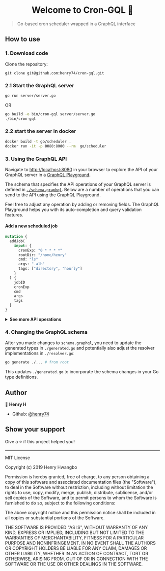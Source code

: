 <h1 align="center">Welcome to Cron-GQL 👋</h1>
<p>
</p>

> Go-based cron scheduler wrapped in a GraphQL interface

## How to use

### 1. Download code

Clone the repository:

```
git clone git@github.com:henry74/cron-gql.git
```

### 2.1 Start the GraphQL server

```sh
go run server/server.go
```

OR

```sh
go build -o bin/cron-gql server/server.go
./bin/cron-gql
```

### 2.2 start the server in docker

```sh
docker build -t go/scheduler .
docker run -it -p 8080:8080 --rm  go/scheduler
```


### 3. Using the GraphQL API

Navigate to [http://localhost:8080](http://localhost:8080) in your browser to explore the API of your GraphQL server in a [GraphQL Playground](https://github.com/prisma/graphql-playground).

The schema that specifies the API operations of your GraphQL server is defined in [`./schema.graphql`](./schema.graphql). Below are a number of operations that you can send to the API using the GraphQL Playground.

Feel free to adjust any operation by adding or removing fields. The GraphQL Playground helps you with its auto-completion and query validation features.

#### Add a new scheduled job

```graphql
mutation {
  addJob(
    input: {
      cronExp: "0 * * * *"
      rootDir: "/home/henry"
      cmd: "ls"
      args: "-alh"
      tags: ["directory", "hourly"]
    }
  ) {
    jobID
    cronExp
    cmd
    args
    tags
  }
}
```

<Details><Summary><strong>See more API operations</strong></Summary>

#### List all scheduled jobs

```graphql
query {
  jobs {
    jobID
    cronExp
    cmd
    args
    tags
    lastScheduledRun
    nextScheduledRun
  }
}
```

> **Note**: You can filter jobs by a specific `jobID` or list of `tags` e.g. using `jobs(input: { tags:["hourly"] }) {...}`.

#### Force a scheduled job to run immediately

```graphql
mutation {
  runJob(JobID: 1) {
    jobID
    cronExp
    cmd
    args
    tags
    lastScheduledRun
    nextScheduledRun
    lastForcedRun
  }
}
```

#### Remove a scheduled job

```graphql
mutation {
  removeJob(JobID: 1) {
    jobID
    cronExp
    cmd
    args
    tags
    lastScheduledRun
    nextScheduledRun
    lastForcedRun
  }
}
```

</Details>

### 4. Changing the GraphQL schema

After you made changes to `schema.graphql`, you need to update the generated types in `./generated.go` and potentially also adjust the resolver implementations in `./resolver.go`:

```sh
go generate ./... # from root
```

This updates `./generated.go` to incorporate the schema changes in your Go type definitions.

## Author

👤 **Henry H**

- Github: [@henry74](https://github.com/henry74)

## Show your support

Give a ⭐️ if this project helped you!

---

MIT License

Copyright (c) 2019 Henry Hwangbo

Permission is hereby granted, free of charge, to any person obtaining a copy
of this software and associated documentation files (the "Software"), to deal
in the Software without restriction, including without limitation the rights
to use, copy, modify, merge, publish, distribute, sublicense, and/or sell
copies of the Software, and to permit persons to whom the Software is
furnished to do so, subject to the following conditions:

The above copyright notice and this permission notice shall be included in all
copies or substantial portions of the Software.

THE SOFTWARE IS PROVIDED "AS IS", WITHOUT WARRANTY OF ANY KIND, EXPRESS OR
IMPLIED, INCLUDING BUT NOT LIMITED TO THE WARRANTIES OF MERCHANTABILITY,
FITNESS FOR A PARTICULAR PURPOSE AND NONINFRINGEMENT. IN NO EVENT SHALL THE
AUTHORS OR COPYRIGHT HOLDERS BE LIABLE FOR ANY CLAIM, DAMAGES OR OTHER
LIABILITY, WHETHER IN AN ACTION OF CONTRACT, TORT OR OTHERWISE, ARISING FROM,
OUT OF OR IN CONNECTION WITH THE SOFTWARE OR THE USE OR OTHER DEALINGS IN THE
SOFTWARE.
